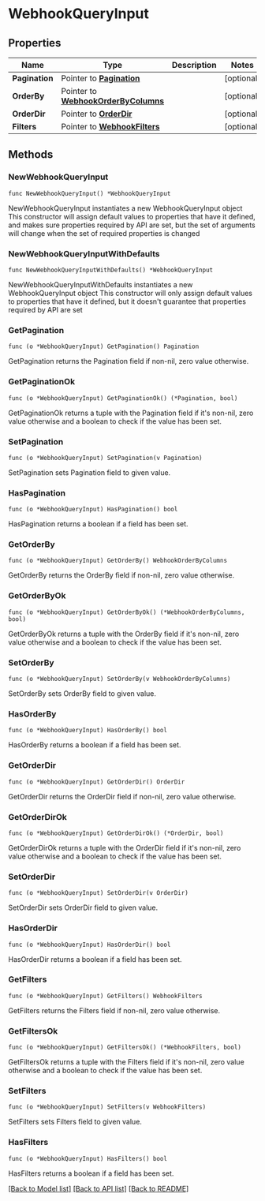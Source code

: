 # WebhookQueryInput

## Properties

Name | Type | Description | Notes
------------ | ------------- | ------------- | -------------
**Pagination** | Pointer to [**Pagination**](Pagination.md) |  | [optional] 
**OrderBy** | Pointer to [**WebhookOrderByColumns**](WebhookOrderByColumns.md) |  | [optional] 
**OrderDir** | Pointer to [**OrderDir**](OrderDir.md) |  | [optional] 
**Filters** | Pointer to [**WebhookFilters**](WebhookFilters.md) |  | [optional] 

## Methods

### NewWebhookQueryInput

`func NewWebhookQueryInput() *WebhookQueryInput`

NewWebhookQueryInput instantiates a new WebhookQueryInput object
This constructor will assign default values to properties that have it defined,
and makes sure properties required by API are set, but the set of arguments
will change when the set of required properties is changed

### NewWebhookQueryInputWithDefaults

`func NewWebhookQueryInputWithDefaults() *WebhookQueryInput`

NewWebhookQueryInputWithDefaults instantiates a new WebhookQueryInput object
This constructor will only assign default values to properties that have it defined,
but it doesn't guarantee that properties required by API are set

### GetPagination

`func (o *WebhookQueryInput) GetPagination() Pagination`

GetPagination returns the Pagination field if non-nil, zero value otherwise.

### GetPaginationOk

`func (o *WebhookQueryInput) GetPaginationOk() (*Pagination, bool)`

GetPaginationOk returns a tuple with the Pagination field if it's non-nil, zero value otherwise
and a boolean to check if the value has been set.

### SetPagination

`func (o *WebhookQueryInput) SetPagination(v Pagination)`

SetPagination sets Pagination field to given value.

### HasPagination

`func (o *WebhookQueryInput) HasPagination() bool`

HasPagination returns a boolean if a field has been set.

### GetOrderBy

`func (o *WebhookQueryInput) GetOrderBy() WebhookOrderByColumns`

GetOrderBy returns the OrderBy field if non-nil, zero value otherwise.

### GetOrderByOk

`func (o *WebhookQueryInput) GetOrderByOk() (*WebhookOrderByColumns, bool)`

GetOrderByOk returns a tuple with the OrderBy field if it's non-nil, zero value otherwise
and a boolean to check if the value has been set.

### SetOrderBy

`func (o *WebhookQueryInput) SetOrderBy(v WebhookOrderByColumns)`

SetOrderBy sets OrderBy field to given value.

### HasOrderBy

`func (o *WebhookQueryInput) HasOrderBy() bool`

HasOrderBy returns a boolean if a field has been set.

### GetOrderDir

`func (o *WebhookQueryInput) GetOrderDir() OrderDir`

GetOrderDir returns the OrderDir field if non-nil, zero value otherwise.

### GetOrderDirOk

`func (o *WebhookQueryInput) GetOrderDirOk() (*OrderDir, bool)`

GetOrderDirOk returns a tuple with the OrderDir field if it's non-nil, zero value otherwise
and a boolean to check if the value has been set.

### SetOrderDir

`func (o *WebhookQueryInput) SetOrderDir(v OrderDir)`

SetOrderDir sets OrderDir field to given value.

### HasOrderDir

`func (o *WebhookQueryInput) HasOrderDir() bool`

HasOrderDir returns a boolean if a field has been set.

### GetFilters

`func (o *WebhookQueryInput) GetFilters() WebhookFilters`

GetFilters returns the Filters field if non-nil, zero value otherwise.

### GetFiltersOk

`func (o *WebhookQueryInput) GetFiltersOk() (*WebhookFilters, bool)`

GetFiltersOk returns a tuple with the Filters field if it's non-nil, zero value otherwise
and a boolean to check if the value has been set.

### SetFilters

`func (o *WebhookQueryInput) SetFilters(v WebhookFilters)`

SetFilters sets Filters field to given value.

### HasFilters

`func (o *WebhookQueryInput) HasFilters() bool`

HasFilters returns a boolean if a field has been set.


[[Back to Model list]](../README.md#documentation-for-models) [[Back to API list]](../README.md#documentation-for-api-endpoints) [[Back to README]](../README.md)


